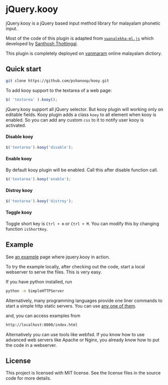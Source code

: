jQuery.kooy
==========

jQuery.kooy is a jQuery based input method library for malayalam phonetic input.

Most of the code of this plugin is adapted from [`swanalekha-ml.js`](https://github.com/smc/input-methods/tree/master/swanalekha-js) which developed by [Santhosh Thottingal](https://github.com/santhoshtr). 

This plugin is completely deployed on [vanmaram](http://www.vanmaram.com) online malayalam dictiory. 

Quick start
-----------

```bash
git clone https://github.com/pshanoop/kooy.git
```

To add kooy support to the textarea of a web page:

```js
$( 'textarea' ).kooy();
```

jQuery.kooy support all jQuery selector. But kooy plugin will working only on editable fields. Kooy plugin adds a class `kooy` to all element when kooy is enabled. So you can add any custom `css` to it to notify user kooy is activated.

#### Disable kooy

```js
$('textarea').kooy('disable');
```

#### Enable kooy

By default kooy plugin will be enabled. Call this after disable function call.
```js
$('textarea').kooy('enable');
```

#### Distroy kooy

```js
$('textarea').kooy('distroy');
```
#### Toggle kooy

Toggle short key is `Ctrl + m` or `Ctrl + M`. You can modify this by changing function `isShortKey`.

Example
-------

See [an example](http://www.vanmaram.com/manglish) page
where jquery.kooy in action.

To try the example locally, after checking out the code, start a local webserver
to serve the files. This is very easy.

If you have python installed, run
```bash
python -m SimpleHTTPServer
```

Alternatively, many programming languages provide one liner commands to start a simple http static servers. You can use [any one of them](https://gist.github.com/willurd/5720255).


and, you can access examples from
```bash
http://localhost:8000/index.html
```
Alternatively you can use tools like webfsd. If you know how to use advanced
web servers like Apache or Nginx, you already know how to put the code in a
webserver.

License
-------
This project is licensed with MIT license. See the license
files in the source code for more details.
